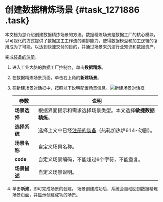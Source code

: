 # 创建数据精炼场景 {#task_1271886 .task}

本文档为您介绍创建数据精炼场景的方法。数据精炼场景是数据工厂的核心模块，以可视化的方式提供了数据加工工作流的编排能力，使得数据模型和加工逻辑的复用成为了可能，以达到快速交付的目的，并通过场景来沉淀行业知识和数据资产。

完成[装备的注册](cn.zh-CN/快速开始-行业顾问/数据工厂/注册装备.md#)。

1.  进入工业大脑的数据工厂控制台，单击**数据精炼**。
2.  在数据精炼场景页面，单击右上角的**新建场景**。
3.  在新建场景对话框中，按照以下说明配置场景信息。![新建场景对话框](http://static-aliyun-doc.oss-cn-hangzhou.aliyuncs.com/assets/img/1014101/156706448852359_zh-CN.png)

 

    |参数|说明|
    |--|--|
    |**场景选择**|根据界面提示和需求选择场景类型。本文选择**敏捷数据精炼**。|
    |**选择系统**|选择上文中已经[注册的装备](cn.zh-CN/快速开始-行业顾问/数据工厂/注册装备.md#)（热轧加热炉614-勿删）。|
    |**场景名称**|自定义场景名称。|
    |**code**|自定义场景编码，不能超过6个字符，不能重复。|
    |**场景描述**|自定义场景说明。|

4.  单击**新建**，即可完成场景的创建。 场景创建成功后，系统会自动回到数据精炼场景页面，并显示创建成功的场景。

